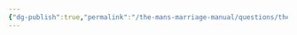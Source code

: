 ```yaml
---
{"dg-publish":true,"permalink":"/the-mans-marriage-manual/questions/the-list-of-questions/"}
---
```


